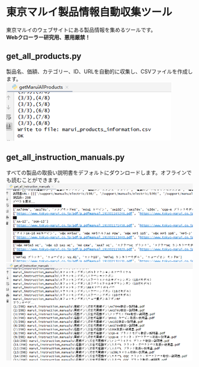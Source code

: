 # 東京マルイ製品情報自動収集ツール
東京マルイのウェブサイトにある製品情報を集めるツールです。  
**Webクローラー研究用、悪用厳禁！**  
## get_all_products.py
製品名、価額、カテゴリー、ID、URLを自動的に収集し、CSVファイルを作成します。  
<img src="https://github.com/Karasukaigan/marui-product-information-collector/blob/main/screenshot/%E5%AE%9F%E8%A1%8C%E7%94%BB%E9%9D%A2_0.png"  alt="実行画面0" />  
## get_all_instruction_manuals.py
すべての製品の取扱い説明書をデフォルトにダウンロードします。オフラインでも読むことができます。  
<img src="https://github.com/Karasukaigan/marui-product-information-collector/blob/main/screenshot/%E5%AE%9F%E8%A1%8C%E7%94%BB%E9%9D%A2_1.png"  alt="実行画面1" />  
<img src="https://github.com/Karasukaigan/marui-product-information-collector/blob/main/screenshot/%E5%AE%9F%E8%A1%8C%E7%94%BB%E9%9D%A2_2.png"  alt="実行画面2" />  
